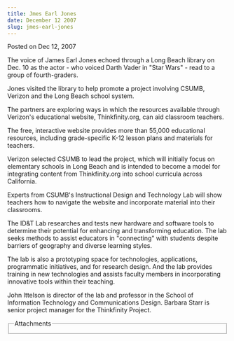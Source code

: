 ```yaml
---
title: Jmes Earl Jones
date: December 12 2007
slug: jmes-earl-jones
---
```





<span class="date">Posted on Dec 12, 2007    </span>
<p>The voice of James Earl Jones echoed through a Long Beach
library on Dec. 10 as the actor - who voiced Darth Vader in &quot;Star
Wars&quot; - read to a group of fourth-graders.</p>
<p>Jones visited the library to help promote a project involving
CSUMB, Verizon and the Long Beach school system.</p>
<p>The partners are exploring ways in which the resources available
through Verizon&apos;s educational website, Thinkfinity.org, can aid
classroom teachers.</p>
<p>The free, interactive website provides more than 55,000
educational resources, including grade-specific K-12 lesson plans
and materials for teachers.</p>
<p>Verizon selected CSUMB to lead the project, which will initially
focus on elementary schools in Long Beach and is intended to become
a model for integrating content from Thinkfinity.org into school
curricula across California.</p>
<p>Experts from CSUMB&apos;s Instructional Design and Technology Lab
will show teachers how to navigate the website and incorporate
material into their classrooms.</p>
<p>The ID&amp;T Lab researches and tests new hardware and software
tools to determine their potential for enhancing and transforming
education. The lab seeks methods to assist educators in
&quot;connecting&quot; with students despite barriers of geography and
diverse learning styles.</p>
<p>The lab is also a prototyping space for technologies,
applications, programmatic initiatives, and for research design.
And the lab provides training in new technologies and assists
faculty members in incorporating innovative tools within their
teaching.</p>
<p>John Ittelson is director of the lab and professor in the School
of Information Technology and Communications Design. Barbara Starr
is senior project manager for the Thinkfinity Project.</p>
<fieldset class="fieldgroup group-attachments">
<legend>Attachments</legend>
<div class="field field-type-emvideo field-field-attach-video">
<div class="field-items">
<div class="field-item odd">
<div class="emvideo emvideo-video emvideo-"/>
</div>
</div>
</div>
</fieldset>





